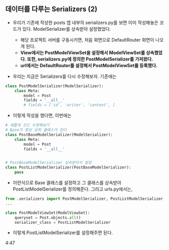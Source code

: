 ## 데이터를 다루는 Serializers (2)
- 우리가 기존에 작성한 posts 앱 내부의 serializers.py를 보면 이미 작성해놓은 코드가 있다. ModelSerializer를 상속받아 설정했었다. 
  - 해당 프로젝트 서버를 구동시키면, 처음 화면으로 DefaultRouter 화면이 나오게 된다. 
  - **View에서는 PostModelViewSet을 설정해서 ModelViewSet를 상속했었다. 또한, serializers.py에 정의한 PostModelSerializer를 가져왔다.**
  - **url에서는 DefaultRouter를 설정해서 PostModelViewSet를 등록했다.**

- 우리는 지금은 Serializers를 다시 수정해보자. 기존에는

```python
class PostModelSerializer(ModelSerializer):
    class Meta:
        model = Post
        fields = '__all__'
        # fields = ['id', 'writer', 'content', ]
```

- 이렇게 작성을 했다면, 이번에는

```python
# 새롭게 코드 수정해보기
# Base가 항상 상위 클래스가 된다
class PostBaseModelSerializer(ModelSerializer):
    class Meta:
        model = Post
        fields = '__all__'


# PostBaseModelSerializer 상속받아서 설정
class PostListModelSerializer(PostBaseModelSerializer):
    pass
```

- 이런식으로 Base 클래스를 설정하고 그 클래스를 상속받아 PostListModelSerializer를 정의해준다. 그리고 urls.py에서는,

```python
from .serializers import PostModelSerializer, PostListModelSerializer
...

class PostModelViewSet(ModelViewSet):
    queryset = Post.objects.all()
    serializer_class = PostListModelSerializer
```

- 이렇게 PostListModelSerializer를 설정해주면 된다.


4:47



